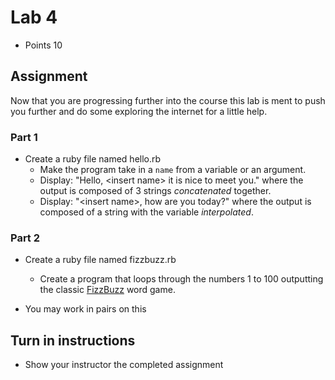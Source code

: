 # Lab 4
* Points 10

## Assignment

Now that you are progressing further into the course this lab is ment to push you
further and do some exploring the internet for a little help.

### Part 1
* Create a ruby file named hello.rb
  * Make the program take in a ```name``` from a variable or an argument.
  * Display:  "Hello, \<insert name> it is nice to meet you." where the output is composed of 3 strings *concatenated* together.
  * Display: "\<insert name>, how are you today?" where the output is composed of a string with the variable *interpolated*.

### Part 2
* Create a ruby file named fizzbuzz.rb
  * Create a program that loops through the numbers 1 to 100 outputting the classic [FizzBuzz](https://en.wikipedia.org/wiki/Fizz_buzz) word game.



* You may work in pairs on this


## Turn in instructions
* Show your instructor the completed assignment

